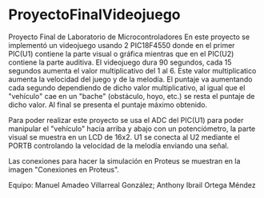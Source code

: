 # ProyectoFinalVideojuego
Proyecto Final de Laboratorio de Microcontroladores
En este proyecto se implementó un videojuego usando 2 PIC18F4550 donde en el primer PIC(U1) contiene la parte visual o gráfica
mientras que en el PIC(U2) contiene la parte auditiva. El videojuego dura 90 segundos, cada 15 segundos aumenta el valor multiplicativo
del 1 al 6. Este valor multiplicatico aumenta la velocidad del juego y de la melodía. El puntaje va aumentando cada segundo dependiendo
de dicho valor multiplicativo, al igual que el "vehículo" cae en un "bache" (obstáculo, hoyo, etc.) se resta el puntaje de dicho valor. 
Al final se presenta el puntaje máximo obtenido.

Para poder realizar este proyecto se usa el ADC del PIC(U1) para poder manipular el "vehículo" hacia arriba y abajo con un potenciómetro,
la parte visual se muestra en un LCD de 16x2. U1 se conecta al U2 mediante el PORTB controlando la velocidad de la melodía enviando una señal.

Las conexiones para hacer la simulación en Proteus se muestran en la imagen "Conexiones en Proteus".

Equipo:
Manuel Amadeo Villarreal González; Anthony Ibrail Ortega Méndez
